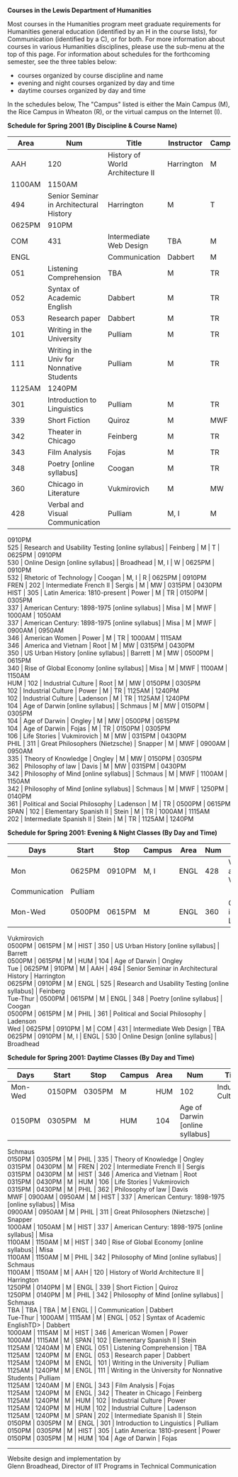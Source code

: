 **Courses in the Lewis Department of Humanities**

Most courses in the Humanities program meet graduate requirements for
Humanities general education (identified by an H in the course lists), for
Communication (identified by a C), or for both. For more information about
courses in various Humanities disciplines, please use the sub-menu at the top
of this page. For information about schedules for the forthcoming semester,
see the three tables below:

  * courses organized by course discipline and name
  * evening and night courses organized by day and time
  * daytime courses organized by day and time

In the schedules below, The "Campus" listed is either the Main Campus (M), the
Rice Campus in Wheaton (R), or the virtual campus on the Internet (I).

**Schedule for Spring 2001 (By Discipline & Course Name)**

Area | Num | Title | Instructor | Campus | Days | Start | Stop  
---|---|---|---|---|---|---|---  
AAH | 120  | History of World Architecture II  | Harrington  | M  | MWF  |
1100AM  | 1150AM  
494  | Senior Seminar in Architectural History  | Harrington  | M  | T  |
0625PM  | 910PM  
COM | 431 | Intermediate Web Design  | TBA  | M  | W  | 0625PM | 0910PM  
ENGL |   | Communication  | Dabbert  | M  | TBA  | TBA  | TBA  
051 | Listening Comprehension | TBA  | M  | TR  | 1125AM | 1240AM  
052 | Syntax of Academic English | Dabbert | M  | TR | 1000AM | 1115AM  
053 | Research paper  | Dabbert  | M  | TR | 1125AM | 1240PM  
101 | Writing in the University  | Pulliam | M | TR | 1125AM | 1240PM  
111  | Writing in the Univ for Nonnative Students  | Pulliam  | M  | TR |
1125AM | 1240PM  
301  | Introduction to Linguistics  | Pulliam  | M  | TR  | 0150PM  | 0305PM  
339 | Short Fiction  | Quiroz  | M  | MWF  | 1250PM  | 0140PM  
342  | Theater in Chicago  | Feinberg  | M  | TR  | 1125AM  | 1240PM  
343  | Film Analysis  | Fojas  | M  | TR  | 1125AM  | 1240AM  
348  | Poetry [online syllabus] | Coogan  | M  | TR  | 0500PM  | 0615PM  
360  | Chicago in Literature  | Vukmirovich  | M  | MW  | 0500PM  | 0615PM  
428  | Verbal and Visual Communication  | Pulliam  | M, I  | M  | 0625PM  |
0910PM  
525 | Research and Usability Testing [online syllabus] | Feinberg  | M  | T  |
0625PM | 0910PM  
530  | Online Design [online syllabus] | Broadhead  | M, I  | W  | 0625PM  |
0910PM  
532  | Rhetoric of Technology  | Coogan  | M, I  | R  | 0625PM | 0910PM  
FREN | 202  | Intermediate French II  | Sergis  | M  | MW  | 0315PM  | 0430PM  
HIST | 305  | Latin America: 1810-present  | Power  | M  | TR  | 0150PM  |
0305PM  
337  | American Century: 1898-1975 [online syllabus] | Misa  | M  | MWF  |
1000AM  | 1050AM  
337  | American Century: 1898-1975 [online syllabus] | Misa  | M  | MWF  |
0900AM  | 0950AM  
346  | American Women  | Power  | M  | TR  | 1000AM  | 1115AM  
346  | America and Vietnam  | Root  | M  | MW  | 0315PM  | 0430PM  
350  | US Urban History [online syllabus] | Barrett  | M  | MW  | 0500PM  |
0615PM  
340  | Rise of Global Economy [online syllabus] | Misa  | M  | MWF  | 1100AM
| 1150AM  
HUM | 102  | Industrial Culture  | Root  | M  | MW  | 0150PM  | 0305PM  
102  | Industrial Culture  | Power  | M  | TR  | 1125AM  | 1240PM  
102  | Industrial Culture  | Ladenson  | M  | TR  | 1125AM  | 1240PM  
104  | Age of Darwin [online syllabus] | Schmaus  | M  | MW  | 0150PM  |
0305PM  
104  | Age of Darwin  | Ongley  | M  | MW  | 0500PM  | 0615PM  
104  | Age of Darwin  | Fojas  | M  | TR  | 0150PM  | 0305PM  
106  | Life Stories  | Vukmirovich  | M  | MW  | 0315PM | 0430PM  
PHIL | 311  | Great Philosophers (Nietzsche)  | Snapper  | M  | MWF  | 0900AM
| 0950AM  
335  | Theory of Knowledge  | Ongley  | M  | MW  | 0150PM  | 0305PM  
362  | Philosophy of law  | Davis  | M  | MW  | 0315PM  | 0430PM  
342  | Philosophy of Mind [online syllabus] | Schmaus  | M  | MWF  | 1100AM  |
1150AM  
342  | Philosophy of Mind [online syllabus] | Schmaus  | M  | MWF  | 1250PM  |
0140PM  
361  | Political and Social Philosophy  | Ladenson  | M  | TR  | 0500PM  |
0615PM  
SPAN | 102  | Elementary Spanish II  | Stein  | M  | TR  | 1000AM  | 1115AM  
202  | Intermediate Spanish II  | Stein  | M  | TR  | 1125AM  | 1240PM  
  
**Schedule for Spring 2001: Evening & Night Classes (By Day and Time)**

Days | Start | Stop | Campus | Area | Num | Title | Instructor  
---|---|---|---|---|---|---|---  
Mon | 0625PM  | 0910PM  | M, I  | ENGL  | 428  | Verbal and Visual
Communication | Pulliam  
Mon-Wed | 0500PM  | 0615PM  | M  | ENGL  | 360  | Chicago in Literature  |
Vukmirovich  
0500PM  | 0615PM  | M  | HIST  | 350  | US Urban History [online syllabus] |
Barrett  
0500PM  | 0615PM  | M  | HUM  | 104  | Age of Darwin  | Ongley  
Tue | 0625PM | 910PM  | M  | AAH  | 494  | Senior Seminar in Architectural
History  | Harrington  
0625PM  | 0910PM  | M  | ENGL  | 525  | Research and Usability Testing [online
syllabus] | Feinberg  
Tue-Thur | 0500PM  | 0615PM  | M  | ENGL  | 348  | Poetry [online syllabus] |
Coogan  
0500PM  | 0615PM  | M  | PHIL  | 361  | Political and Social Philosophy  |
Ladenson  
Wed | 0625PM  | 0910PM  | M  | COM  | 431  | Intermediate Web Design  | TBA  
0625PM  | 0910PM  | M, I  | ENGL  | 530  | Online Design [online syllabus] |
Broadhead  
  
**Schedule for Spring 2001: Daytime Classes (By Day and Time)**

Days | Start | Stop | Campus | Area | Num | Title | Instructor  
---|---|---|---|---|---|---|---  
Mon-Wed | 0150PM  | 0305PM  | M  | HUM  | 102  | Industrial Culture  | Root  
0150PM  | 0305PM  | M  | HUM  | 104  | Age of Darwin [online syllabus] |
Schmaus  
0150PM  | 0305PM  | M  | PHIL  | 335  | Theory of Knowledge  | Ongley  
0315PM  | 0430PM  | M  | FREN  | 202  | Intermediate French II  | Sergis  
0315PM  | 0430PM  | M  | HIST  | 346  | America and Vietnam  | Root  
0315PM  | 0430PM  | M  | HUM  | 106  | Life Stories  | Vukmirovich  
0315PM  | 0430PM  | M  | PHIL  | 362  | Philosophy of law  | Davis  
MWF | 0900AM  | 0950AM  | M  | HIST  | 337  | American Century: 1898-1975
[online syllabus] | Misa  
0900AM  | 0950AM  | M  | PHIL  | 311  | Great Philosophers (Nietzsche)  |
Snapper  
1000AM  | 1050AM  | M  | HIST  | 337  | American Century: 1898-1975 [online
syllabus] | Misa  
1100AM | 1150AM | M | HIST | 340 | Rise of Global Economy [online syllabus] |
Misa  
1100AM | 1150AM | M | PHIL | 342 | Philosophy of Mind [online syllabus] |
Schmaus  
1100AM  | 1150AM  | M  | AAH  | 120  | History of World Architecture II  |
Harrington  
1250PM | 0140PM | M  | ENGL  | 339  | Short Fiction  | Quiroz  
1250PM | 0140PM | M | PHIL | 342 | Philosophy of Mind [online syllabus] |
Schmaus  
TBA | TBA | TBA | M  | ENGL |   | Communication  | Dabbert  
Tue-Thur | 1000AM  | 1115AM  | M  | ENGL  | 052 | Syntax of Academic
EnglishTD> | Dabbert  
1000AM  | 1115AM  | M  | HIST  | 346  | American Women  | Power  
1000AM  | 1115AM  | M  | SPAN  | 102  | Elementary Spanish II  | Stein  
1125AM  | 1240AM  | M  | ENGL  | 051  | Listening Comprehension  | TBA  
1125AM  | 1240PM  | M  | ENGL  | 053  | Research paper  | Dabbert  
1125AM | 1240PM | M | ENGL | 101 | Writing in the University | Pulliam  
1125AM | 1240PM | M  | ENGL | 111 | Writing in the University for Nonnative
Students  | Pulliam  
1125AM  | 1240AM  | M  | ENGL  | 343  | Film Analysis  | Fojas  
1125AM  | 1240PM  | M  | ENGL  | 342  | Theater in Chicago  | Feinberg  
1125AM  | 1240PM  | M  | HUM  | 102  | Industrial Culture  | Power  
1125AM  | 1240PM  | M  | HUM  | 102  | Industrial Culture  | Ladenson  
1125AM  | 1240PM  | M  | SPAN  | 202  | Intermediate Spanish II  | Stein  
0150PM  | 0305PM  | M  | ENGL  | 301  | Introduction to Linguistics  | Pulliam  
0150PM  | 0305PM  | M  | HIST  | 305  | Latin America: 1810-present  | Power  
0150PM  | 0305PM  | M  | HUM  | 104  | Age of Darwin  | Fojas  
  
  

* * *

Website design and implementation by  
Glenn Broadhead, Director of IIT Programs in Technical Communication

